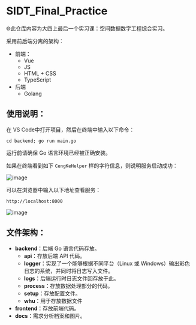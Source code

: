 # SIDT_Final_Practice

:globe_with_meridians:此仓库内容为大四上最后一个实习课：空间数据数字工程综合实习。

采用前后端分离的架构：

+ 前端：
  + Vue
  + JS
  + HTML + CSS
  + TypeScript
+ 后端
  + Golang

## 使用说明：

在 VS Code中打开项目，然后在终端中输入以下命令：

```shell
cd backend; go run main.go
```

运行前请确保 Go 语言环境已经被正确安装。

如果在终端看到如下 `CengKeHelper` 样的字符信息，则说明服务启动成功：

![image](https://github.com/K4pMerlin/SIDT_Final_Practice/main/docs/pic/Snipaste_2024-10-04_19-07-05.png)

可以在浏览器中输入以下地址查看服务：

```http
http://localhost:8000
```

![image](https://github.com/K4pMerlin/SIDT_Final_Practice/main/docs/pic/Snipaste_2024-10-04_19-17-00.png)

## 文件架构：

+ **backend**：后端 Go 语言代码存放。
  + **api**：存放后端 API 代码。
  + **logger**：实现了一个能够根据不同平台（Linux 或 Windows）输出彩色日志的系统，并同时将日志写入文件。
  + **logs**：后端运行时日志文件回存放于此。
  + **process**：存放数据处理部分的代码。
  + **setup**：存放配置文件。
  + **whu**：用于存放数据文件
+ **frontend**：存放前端代码。
+ **docs**：需求分析档案和图片。
